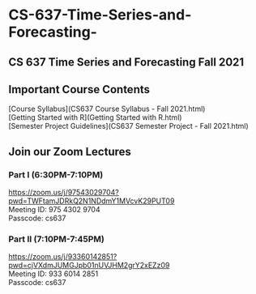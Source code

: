 # CS-637-Time-Series-and-Forecasting-
## CS 637 Time Series and Forecasting Fall 2021

## Important Course Contents
[Course Syllabus](CS637 Course Syllabus - Fall 2021.html)  
[Getting Started with R](Getting Started with R.html)  
[Semester Project Guidelines](CS637 Semester Project - Fall 2021.html)  


## Join our Zoom Lectures

### Part I (6:30PM-7:10PM)  
https://zoom.us/j/97543029704?pwd=TWFtamJDRkQ2N1NDdmY1MVcvK29PUT09  
Meeting ID: 975 4302 9704  
Passcode: cs637  

### Part II (7:10PM-7:45PM)  
https://zoom.us/j/93360142851?pwd=cjVXdmJUMGJpb01nUVJHM2grY2xEZz09  
Meeting ID: 933 6014 2851  
Passcode: cs637  

